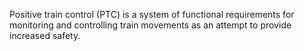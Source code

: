 Positive train control (PTC) is a system of functional requirements for monitoring and controlling train movements as an attempt to provide increased safety.